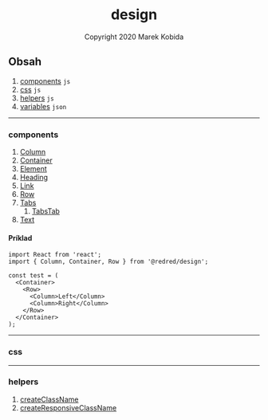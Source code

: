 <h1 align="center">design</h1>
<p align="center">Copyright 2020 Marek Kobida</p>

## Obsah

1. [components](#components) `js`
1. [css](#css) `js`
1. [helpers](#helpers) `js`
1. [variables](./private/variables.json) `json`

---

### components

1. [Column](./private/components/Column.tsx)
1. [Container](./private/components/Container.tsx)
1. [Element](./private/components/Element.tsx)
1. [Heading](./private/components/Heading.tsx)
1. [Link](./private/components/Link.tsx)
1. [Row](./private/components/Row.tsx)
1. [Tabs](./private/components/Tabs.tsx)
   1. [TabsTab](./private/components/TabsTab.tsx)
1. [Text](./private/components/Text.tsx)

#### Príklad

```tsx
import React from 'react';
import { Column, Container, Row } from '@redred/design';

const test = (
  <Container>
    <Row>
      <Column>Left</Column>
      <Column>Right</Column>
    </Row>
  </Container>
);
```

---

### css

---

### helpers

1. [createClassName](./private/helpers/createClassName.ts)
1. [createResponsiveClassName](./private/helpers/createResponsiveClassName.ts)
